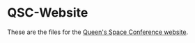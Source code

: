 # QSC-Website
These are the files for the [Queen's Space Conference website](http://www.qsconference.com/index.html).
